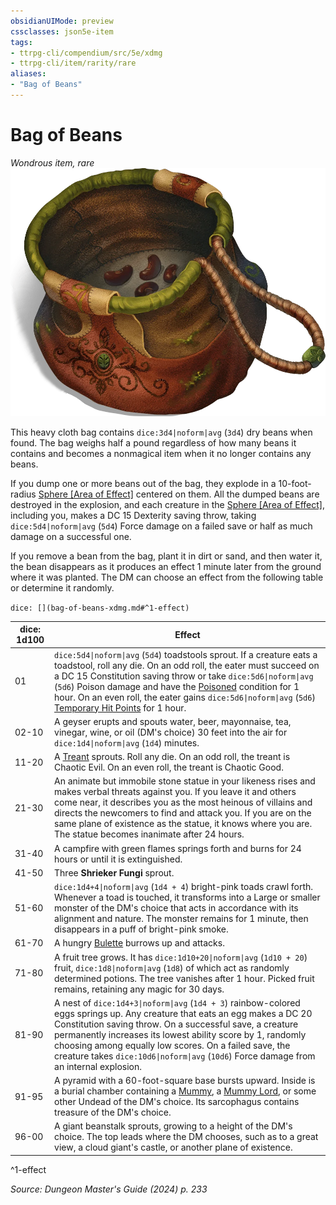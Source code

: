 ```yaml
---
obsidianUIMode: preview
cssclasses: json5e-item
tags:
- ttrpg-cli/compendium/src/5e/xdmg
- ttrpg-cli/item/rarity/rare
aliases: 
- "Bag of Beans"
---
```

# Bag of Beans
*Wondrous item, rare*  
![](3-Compendium/items/img/bag-of-beans.webp#right)


This heavy cloth bag contains `dice:3d4|noform|avg` (`3d4`) dry beans when found. The bag weighs half a pound regardless of how many beans it contains and becomes a nonmagical item when it no longer contains any beans.

If you dump one or more beans out of the bag, they explode in a 10-foot-radius [Sphere [Area of Effect]](3-Compendium/rules/variant-rules/sphere-area-of-effect-xphb.md) centered on them. All the dumped beans are destroyed in the explosion, and each creature in the [Sphere [Area of Effect]](3-Compendium/rules/variant-rules/sphere-area-of-effect-xphb.md), including you, makes a DC 15 Dexterity saving throw, taking `dice:5d4|noform|avg` (`5d4`) Force damage on a failed save or half as much damage on a successful one.

If you remove a bean from the bag, plant it in dirt or sand, and then water it, the bean disappears as it produces an effect 1 minute later from the ground where it was planted. The DM can choose an effect from the following table or determine it randomly.

`dice: [](bag-of-beans-xdmg.md#^1-effect)`

| dice: 1d100 | Effect |
|-------------|--------|
| 01 | `dice:5d4\|noform\|avg` (`5d4`) toadstools sprout. If a creature eats a toadstool, roll any die. On an odd roll, the eater must succeed on a DC 15 Constitution saving throw or take `dice:5d6\|noform\|avg` (`5d6`) Poison damage and have the [Poisoned](3-Compendium/rules/conditions.md#Poisoned) condition for 1 hour. On an even roll, the eater gains `dice:5d6\|noform\|avg` (`5d6`) [Temporary Hit Points](3-Compendium/rules/variant-rules/temporary-hit-points-xphb.md) for 1 hour. |
| 02-10 | A geyser erupts and spouts water, beer, mayonnaise, tea, vinegar, wine, or oil (DM's choice) 30 feet into the air for `dice:1d4\|noform\|avg` (`1d4`) minutes. |
| 11-20 | A [Treant](3-Compendium/bestiary/plant/treant-xmm.md) sprouts. Roll any die. On an odd roll, the treant is Chaotic Evil. On an even roll, the treant is Chaotic Good. |
| 21-30 | An animate but immobile stone statue in your likeness rises and makes verbal threats against you. If you leave it and others come near, it describes you as the most heinous of villains and directs the newcomers to find and attack you. If you are on the same plane of existence as the statue, it knows where you are. The statue becomes inanimate after 24 hours. |
| 31-40 | A campfire with green flames springs forth and burns for 24 hours or until it is extinguished. |
| 41-50 | Three **Shrieker Fungi** sprout. |
| 51-60 | `dice:1d4+4\|noform\|avg` (`1d4 + 4`) bright-pink toads crawl forth. Whenever a toad is touched, it transforms into a Large or smaller monster of the DM's choice that acts in accordance with its alignment and nature. The monster remains for 1 minute, then disappears in a puff of bright-pink smoke. |
| 61-70 | A hungry [Bulette](3-Compendium/bestiary/monstrosity/bulette-xmm.md) burrows up and attacks. |
| 71-80 | A fruit tree grows. It has `dice:1d10+20\|noform\|avg` (`1d10 + 20`) fruit, `dice:1d8\|noform\|avg` (`1d8`) of which act as randomly determined potions. The tree vanishes after 1 hour. Picked fruit remains, retaining any magic for 30 days. |
| 81-90 | A nest of `dice:1d4+3\|noform\|avg` (`1d4 + 3`) rainbow-colored eggs springs up. Any creature that eats an egg makes a DC 20 Constitution saving throw. On a successful save, a creature permanently increases its lowest ability score by 1, randomly choosing among equally low scores. On a failed save, the creature takes `dice:10d6\|noform\|avg` (`10d6`) Force damage from an internal explosion. |
| 91-95 | A pyramid with a 60-foot-square base bursts upward. Inside is a burial chamber containing a [Mummy](3-Compendium/bestiary/undead/mummy-xmm.md), a [Mummy Lord](3-Compendium/bestiary/undead/mummy-lord-xmm.md), or some other Undead of the DM's choice. Its sarcophagus contains treasure of the DM's choice. |
| 96-00 | A giant beanstalk sprouts, growing to a height of the DM's choice. The top leads where the DM chooses, such as to a great view, a cloud giant's castle, or another plane of existence. |
^1-effect

*Source: Dungeon Master's Guide (2024) p. 233*